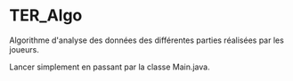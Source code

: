 # TER_Algo

Algorithme d'analyse des données des différentes parties réalisées par les joueurs.

Lancer simplement en passant par la classe Main.java.
